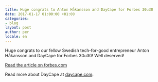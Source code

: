 ```yaml
---
title: Huge congrats to Anton Håkansson and DayCape for Forbes 30u30
date: 2017-01-17 01:00:00 +01:00
categories:
- blog
layout: post
author: per
locale: en
---
```


Huge congrats to our fellow Swedish tech-for-good entrepreneur Anton Håkansson and DayCape for Forbes 30u30! Well deserved!

[Read the article on forbes.com](http://www.forbes.com/30-under-30-europe-2017/social-entrepreneurs/#68a3221e7c8d)

Read more about DayCape at [daycape.com](http://daycape.com/).


